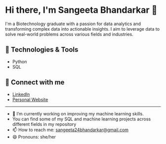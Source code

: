 
# Hi there, I'm Sangeeta Bhandarkar 👋

I'm a Biotechnology graduate with a passion for data analytics and transforming complex data into actionable insights. I aim to leverage data to solve real-world problems across various fields and industries.

## 🔧 Technologies & Tools
- Python
- SQL

## 🔗 Connect with me
- [LinkedIn](https://www.linkedin.com/in/sangeetab2452)
- [Personal Website](https://sangeeta24bhandark.wixsite.com/my-site-2)

---
- 🔭 I’m currently working on improving my machine learning skills.
- You can find some of my SQL and machine learning projects across different fields in my repository
- 📫 How to reach me: sangeeta24bhandarkar@gmail.com
- 😄 Pronouns: she/her
